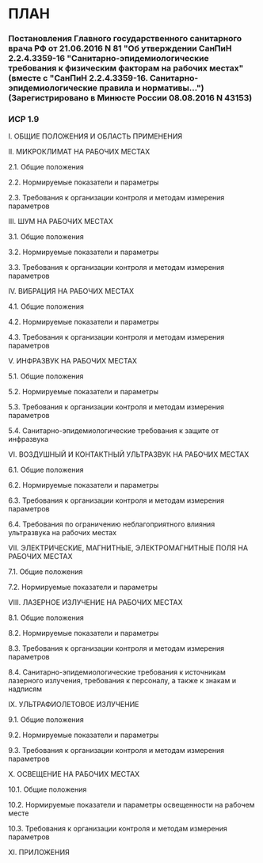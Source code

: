# ПЛАН
### Постановления Главного государственного санитарного врача РФ от 21.06.2016 N 81 "Об утверждении СанПиН 2.2.4.3359-16 "Санитарно-эпидемиологические требования к физическим факторам на рабочих местах" (вместе с "СанПиН 2.2.4.3359-16. Санитарно-эпидемиологические правила и нормативы...") (Зарегистрировано в Минюсте России 08.08.2016 N 43153)
### ИСР 1.9

I. ОБЩИЕ ПОЛОЖЕНИЯ И ОБЛАСТЬ ПРИМЕНЕНИЯ


II. МИКРОКЛИМАТ НА РАБОЧИХ МЕСТАХ

2.1. Общие положения

2.2. Нормируемые показатели и параметры


2.3. Требования к организации контроля и методам
измерения параметров

III. ШУМ НА РАБОЧИХ МЕСТАХ

3.1. Общие положения


3.2. Нормируемые показатели и параметры


3.3. Требования к организации контроля и методам
измерения параметров


IV. ВИБРАЦИЯ НА РАБОЧИХ МЕСТАХ

4.1. Общие положения

4.2. Нормируемые показатели и параметры


4.3. Требования к организации контроля и методам
измерения параметров


V. ИНФРАЗВУК НА РАБОЧИХ МЕСТАХ

5.1. Общие положения


5.2. Нормируемые показатели и параметры


5.3. Требования к организации контроля и методам
измерения параметров


5.4. Санитарно-эпидемиологические требования к защите
от инфразвука


VI. ВОЗДУШНЫЙ И КОНТАКТНЫЙ УЛЬТРАЗВУК НА РАБОЧИХ МЕСТАХ

6.1. Общие положения


6.2. Нормируемые показатели и параметры

6.3. Требования к организации контроля и методам
измерения параметров

6.4. Требования по ограничению неблагоприятного влияния
ультразвука на рабочих местах

VII. ЭЛЕКТРИЧЕСКИЕ, МАГНИТНЫЕ, ЭЛЕКТРОМАГНИТНЫЕ ПОЛЯ
НА РАБОЧИХ МЕСТАХ

7.1. Общие положения


7.2. Нормируемые показатели и параметры

VIII. ЛАЗЕРНОЕ ИЗЛУЧЕНИЕ НА РАБОЧИХ МЕСТАХ

8.1. Общие положения


8.2. Нормируемые показатели и параметры


8.3. Требования к организации контроля и методам
измерения параметров

8.4. Санитарно-эпидемиологические требования
к источникам лазерного излучения, требования к персоналу,
а также к знакам и надписям

IX. УЛЬТРАФИОЛЕТОВОЕ ИЗЛУЧЕНИЕ

9.1. Общие положения

9.2. Нормируемые показатели и параметры

9.3. Требования к организации контроля и методам
измерения параметров


X. ОСВЕЩЕНИЕ НА РАБОЧИХ МЕСТАХ

10.1. Общие положения


10.2. Нормируемые показатели и параметры освещенности
на рабочем месте

10.3. Требования к организации контроля и методам
измерения параметров

XI. ПРИЛОЖЕНИЯ
